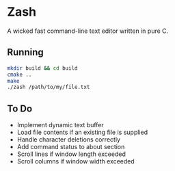 # Zash

A wicked fast command-line text editor written in pure C.

## Running

```bash
mkdir build && cd build
cmake ..
make
./zash /path/to/my/file.txt
```

## To Do

- Implement dynamic text buffer
- Load file contents if an existing file is supplied
- Handle character deletions correctly
- Add command status to about section
- Scroll lines if window length exceeded
- Scroll columns if window width exceeded
